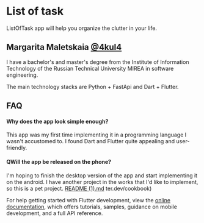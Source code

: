 # List of task

ListOfTask app will help you organize the clutter in your life.


## Margarita Maletskaia [@4kul4](https://www.github.com/4kul4)

I have a bachelor's and master's degree from the Institute of Information Technology of the Russian Technical University MIREA in software engineering.

The main technology stacks are Python + FastApi and Dart + Flutter.



## FAQ

#### Why does the app look simple enough?

This app was my first time implementing it in a programming language I wasn't accustomed to. I found Dart and Flutter quite appealing and user-friendly.

#### QWill the app be released on the phone?

I'm hoping to finish the desktop version of the app and start implementing it on the android. I have another project in the works that I'd like to implement, so this is a pet project.
[README (1).md](https://github.com/user-attachments/files/23027162/README.1.md)
ter.dev/cookbook)

For help getting started with Flutter development, view the
[online documentation](https://docs.flutter.dev/), which offers tutorials,
samples, guidance on mobile development, and a full API reference.
